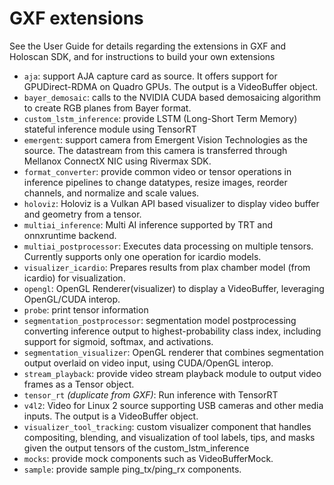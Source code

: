 # GXF extensions

See the User Guide for details regarding the extensions in GXF and Holoscan SDK, and for instructions to build your own extensions

- `aja`: support AJA capture card as source. It offers support for GPUDirect-RDMA on Quadro GPUs. The output is a VideoBuffer object.
- `bayer_demosaic`: calls to the NVIDIA CUDA based demosaicing algorithm to create RGB planes from Bayer format.
- `custom_lstm_inference`: provide LSTM (Long-Short Term Memory) stateful inference module using TensorRT
- `emergent`: support camera from Emergent Vision Technologies as the source. The datastream from this camera is transferred through Mellanox ConnectX NIC using Rivermax SDK.
- `format_converter`: provide common video or tensor operations in inference pipelines to change datatypes, resize images, reorder channels, and normalize and scale values.
- `holoviz`: Holoviz is a Vulkan API based visualizer to display video buffer and geometry from a tensor.
- `multiai_inference`: Multi AI inference supported by TRT and onnxruntime backend.
- `multiai_postprocessor`: Executes data processing on multiple tensors. Currently supports only one operation for icardio models.
- `visualizer_icardio`: Prepares results from plax chamber model (from icardio) for visualization.
- `opengl`: OpenGL Renderer(visualizer) to display a VideoBuffer, leveraging OpenGL/CUDA interop.
- `probe`: print tensor information
- `segmentation_postprocessor`: segmentation model postprocessing converting inference output to highest-probability class index, including support for sigmoid, softmax, and activations.
- `segmentation_visualizer`: OpenGL renderer that combines segmentation output overlaid on video input, using CUDA/OpenGL interop.
- `stream_playback`: provide video stream playback module to output video frames as a Tensor object.
- `tensor_rt` _(duplicate from GXF)_: Run inference with TensorRT
- `v4l2`: Video for Linux 2 source supporting USB cameras and other media inputs. The output is a VideoBuffer object.
- `visualizer_tool_tracking`: custom visualizer component that handles compositing, blending, and visualization of tool labels, tips, and masks given the output tensors of the custom_lstm_inference
- `mocks`: provide mock components such as VideoBufferMock.
- `sample`: provide sample ping_tx/ping_rx components.
